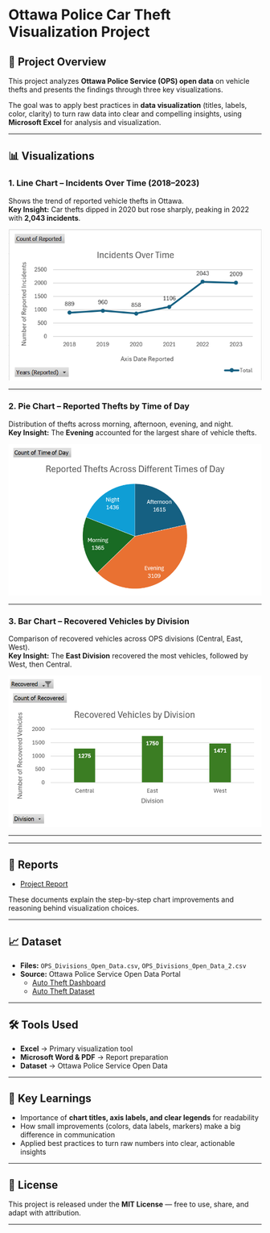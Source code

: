 # Ottawa Police Car Theft Visualization Project

## 📌 Project Overview

This project analyzes **Ottawa Police Service (OPS) open data** on vehicle thefts and presents the findings through three key visualizations.  

The goal was to apply best practices in **data visualization** (titles, labels, color, clarity) to turn raw data into clear and compelling insights, using **Microsoft Excel** for analysis and visualization.


---

## 📊 Visualizations

### 1. Line Chart – Incidents Over Time (2018–2023)
Shows the trend of reported vehicle thefts in Ottawa.  
**Key Insight:** Car thefts dipped in 2020 but rose sharply, peaking in 2022 with **2,043 incidents**.  

![Line Chart – Incidents Over Time](reports/images/graph1/5.png)

---

### 2. Pie Chart – Reported Thefts by Time of Day
Distribution of thefts across morning, afternoon, evening, and night.  
**Key Insight:** The **Evening** accounted for the largest share of vehicle thefts.  

![Pie Chart – Thefts by Time of Day](reports/images/graph2/5.png)

---

### 3. Bar Chart – Recovered Vehicles by Division
Comparison of recovered vehicles across OPS divisions (Central, East, West).  
**Key Insight:** The **East Division** recovered the most vehicles, followed by West, then Central.  

![Bar Chart – Recovered Vehicles](reports/images/graph3/5.png)

---

---

## 📑 Reports
- [Project Report](reports/Data_Visualization_on_Ottawa_Police_Car_Theft.pdf)  

These documents explain the step-by-step chart improvements and reasoning behind visualization choices.

---

## 📈 Dataset
- **Files:** `OPS_Divisions_Open_Data.csv`, `OPS_Divisions_Open_Data_2.csv`  
- **Source:** Ottawa Police Service Open Data Portal  
  - [Auto Theft Dashboard](https://data.ottawapolice.ca/pages/auto-theft)  
  - [Auto Theft Dataset](https://data.ottawapolice.ca/datasets/e5453a203e2a4baeac32ac4e70ce852c_0/about)

---

## 🛠️ Tools Used
- **Excel** → Primary visualization tool  
- **Microsoft Word & PDF** → Report preparation  
- **Dataset** → Ottawa Police Service Open Data  

---

## 📌 Key Learnings
- Importance of **chart titles, axis labels, and clear legends** for readability  
- How small improvements (colors, data labels, markers) make a big difference in communication  
- Applied best practices to turn raw numbers into clear, actionable insights  

---

## 📜 License
This project is released under the **MIT License** — free to use, share, and adapt with attribution.

---
